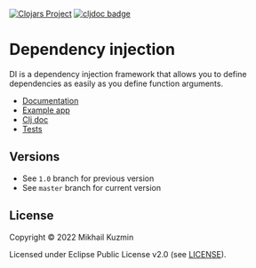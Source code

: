 [![Clojars Project](https://img.shields.io/clojars/v/org.clojars.darkleaf/di.svg)](https://clojars.org/org.clojars.darkleaf/di)
[![cljdoc badge](https://cljdoc.org/badge/org.clojars.darkleaf/di)](https://cljdoc.org/d/org.clojars.darkleaf/di/CURRENT)

# Dependency injection

DI is a dependency injection framework that allows you to define dependencies as easily as you define function arguments.

* [Documentation](https://darkleaf.github.io/di/)
* [Example app](example/src/example/core.clj)
* [Clj doc](https://cljdoc.org/d/org.clojars.darkleaf/di)
* [Tests](test/darkleaf/di)

## Versions

* See `1.0` branch for previous version
* See `master` branch for current version

## License

Copyright © 2022 Mikhail Kuzmin

Licensed under Eclipse Public License v2.0 (see [LICENSE](LICENSE)).
